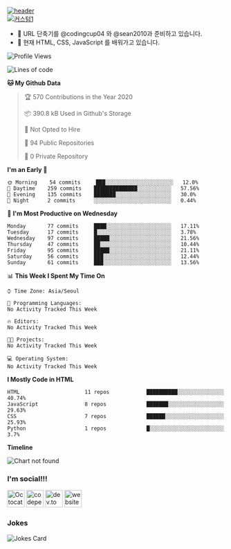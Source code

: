 [![header](https://capsule-render.vercel.app/api?type=wave&color=timeGradient&height=300&section=header&text=Hi%20There%20👋&fontSize=90)](https://github.com/injoon5)<br>
[![커스텀1](https://injoon5.github.io/Injoon5/badge/oijbadge.svg)](https://GitHub.com/injoon5/)<br>

- 🔭 URL  단축기를 @codingcup04 와 
     @sean2010과 준비하고 있습니다. 
- 🌱 현재 HTML, CSS, JavaScript 를 배워가고 있습니다.


<!--START_SECTION:waka-->
![Profile Views](http://img.shields.io/badge/Profile%20Views-207-blue)

![Lines of code](https://img.shields.io/badge/From%20Hello%20World%20I%27ve%20Written-2.1%20million%20lines%20of%20code-blue)

**🐱 My Github Data** 

> 🏆 570 Contributions in the Year 2020
 > 
> 📦 390.8 kB Used in Github's Storage 
 > 
> 🚫 Not Opted to Hire
 > 
> 📜 94 Public Repositories
 > 
> 🔑 0 Private Repository 
 > 
**I'm an Early 🐤** 

```text
🌞 Morning    54 commits     ███░░░░░░░░░░░░░░░░░░░░░░   12.0% 
🌆 Daytime    259 commits    ██████████████░░░░░░░░░░░   57.56% 
🌃 Evening    135 commits    ███████░░░░░░░░░░░░░░░░░░   30.0% 
🌙 Night      2 commits      ░░░░░░░░░░░░░░░░░░░░░░░░░   0.44%

```
📅 **I'm Most Productive on Wednesday** 

```text
Monday       77 commits     ████░░░░░░░░░░░░░░░░░░░░░   17.11% 
Tuesday      17 commits     █░░░░░░░░░░░░░░░░░░░░░░░░   3.78% 
Wednesday    97 commits     █████░░░░░░░░░░░░░░░░░░░░   21.56% 
Thursday     47 commits     ██░░░░░░░░░░░░░░░░░░░░░░░   10.44% 
Friday       95 commits     █████░░░░░░░░░░░░░░░░░░░░   21.11% 
Saturday     56 commits     ███░░░░░░░░░░░░░░░░░░░░░░   12.44% 
Sunday       61 commits     ███░░░░░░░░░░░░░░░░░░░░░░   13.56%

```


📊 **This Week I Spent My Time On** 

```text
⌚︎ Time Zone: Asia/Seoul

💬 Programming Languages: 
No Activity Tracked This Week

🔥 Editors: 
No Activity Tracked This Week

🐱‍💻 Projects: 
No Activity Tracked This Week

💻 Operating System: 
No Activity Tracked This Week

```

**I Mostly Code in HTML** 

```text
HTML                     11 repos            ██████████░░░░░░░░░░░░░░░   40.74% 
JavaScript               8 repos             ███████░░░░░░░░░░░░░░░░░░   29.63% 
CSS                      7 repos             ██████░░░░░░░░░░░░░░░░░░░   25.93% 
Python                   1 repos             █░░░░░░░░░░░░░░░░░░░░░░░░   3.7%

```


**Timeline**

![Chart not found](https://github.com/injoon5/injoon5/blob/master/charts/bar_graph.png) 


<!--END_SECTION:waka-->

### I'm social!!!

[<img src='https://github.githubassets.com/images/icons/emoji/octocat.png' alt='Octocat' height='40'>](https://github.com/injoon5)  [<img src='https://cdn.jsdelivr.net/npm/simple-icons@3.0.1/icons/codepen.svg' alt='codepen' height='40'>](https://codepen.io/injoon5)  [<img src='https://cdn.jsdelivr.net/npm/simple-icons@3.0.1/icons/dev-dot-to.svg' alt='dev.to' height='40'>](https://dev.to/injoon5)  [<img src='https://cdn.jsdelivr.net/npm/simple-icons@3.0.1/icons/icloud.svg' alt='website' height='40'>](http://injoon5.ga) <br>

### Jokes
![Jokes Card](https://readme-jokes.vercel.app/api)



 


